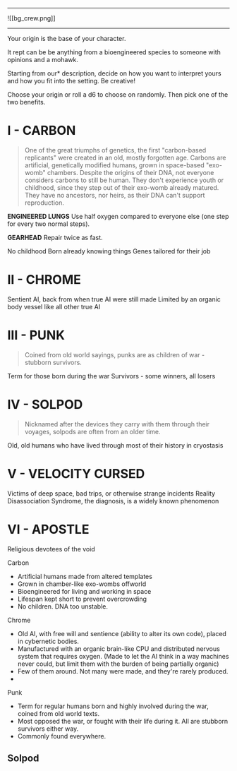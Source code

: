 
---

![[bg_crew.png]]

---

Your origin is the base of your character. 


It rept can be be anything from a bioengineered species to someone with opinions and a mohawk.


Starting from our* description, decide on how you want to interpret yours and how you fit into the setting. Be creative!

Choose your origin or roll a d6 to choose on randomly. Then pick one of the two benefits.




# I - CARBON
> One of the great triumphs of genetics, the first "carbon-based replicants" were created in an old, mostly forgotten age. Carbons are artificial, genetically modified humans, grown in space-based "exo-womb" chambers. Despite the origins of their DNA, not everyone considers carbons to still be human. They don't experience youth or childhood, since they step out of their exo-womb already matured. They have no ancestors, nor heirs, as their DNA can't support reproduction.

**ENGINEERED LUNGS**
Use half oxygen compared to everyone else (one step for every two normal steps).

**GEARHEAD**
Repair twice as fast.








No childhood
Born already knowing things
Genes tailored for their job







# II - CHROME
>  


Sentient AI, back from when true AI were still made
Limited by an organic body vessel like all other true AI



# III - PUNK
> Coined from old world sayings, punks are  as children of war - stubborn survivors. 


Term for those born during the war
Survivors - some winners, all losers



# IV - SOLPOD
> Nicknamed after the devices they carry with them through their voyages, solpods are often from an older time.


Old, old humans who have lived through most of their history in cryostasis



# V - VELOCITY CURSED
> 


Victims of deep space, bad trips, or otherwise strange incidents
Reality Disassociation Syndrome, the diagnosis, is a widely known phenomenon



# VI - APOSTLE



Religious devotees of the void






Carbon
- Artificial humans made from altered templates
- Grown in chamber-like exo-wombs offworld
- Bioengineered for living and working in space
- Lifespan kept short to prevent overcrowding
- No children. DNA too unstable.


Chrome
- Old AI, with free will and sentience (ability to alter its own code), placed in cybernetic bodies.
- Manufactured with an organic brain-like CPU and distributed nervous system that requires oxygen.
	(Made to let the AI think in a way machines never could, but limit them with the burden of being partially organic)
- Few of them around. Not many were made, and they're rarely produced.
- 


Punk
- Term for regular humans born and highly involved during the war, coined from old world texts.
- Most opposed the war, or fought with their life during it. All are stubborn survivors either way.
- Commonly found everywhere.


Solpod
- 